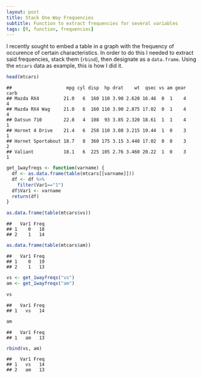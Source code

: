 ```yaml
---
layout: post
title: Stack One-Way Frequencies
subtitle: Function to extract frequencies for several variables
tags: [R, function, frequencies]
---
```


I recently sought to embed a table in a graph with the frequency of occurence of certain characteristics.  In order to do this I needed to extract said frequencies, stack them (`rbind`), then designate as a `data.frame`.  Using the `mtcars` data as example, this is how I did it.  

```R
head(mtcars)
```

```RMarkdown
##                    mpg cyl disp  hp drat    wt  qsec vs am gear carb
## Mazda RX4         21.0   6  160 110 3.90 2.620 16.46  0  1    4    4
## Mazda RX4 Wag     21.0   6  160 110 3.90 2.875 17.02  0  1    4    4
## Datsun 710        22.8   4  108  93 3.85 2.320 18.61  1  1    4    1
## Hornet 4 Drive    21.4   6  258 110 3.08 3.215 19.44  1  0    3    1
## Hornet Sportabout 18.7   8  360 175 3.15 3.440 17.02  0  0    3    2
## Valiant           18.1   6  225 105 2.76 3.460 20.22  1  0    3    1
```

```R
get_1wayfreqs <- function(varname) {
  df <- as.data.frame(table(mtcars[[varname]]))
  df <- df %>% 
    filter(Var1=="1")
  df$Var1 <- varname
  return(df)
}
```

```R
as.data.frame(table(mtcars$vs))
```

```RMarkdown
##   Var1 Freq
## 1    0   18
## 2    1   14
```

```R
as.data.frame(table(mtcars$am))
```

```RMarkdown
##   Var1 Freq
## 1    0   19
## 2    1   13
```

```R
vs <- get_1wayfreqs("vs")
am <- get_1wayfreqs("am")
```

```R
vs
```

```RMarkdown
##   Var1 Freq
## 1   vs   14
```

```R
am
```

```RMarkdown
##   Var1 Freq
## 1   am   13
```

```R
rbind(vs, am)
```

```RMarkdown
##   Var1 Freq
## 1   vs   14
## 2   am   13
```
